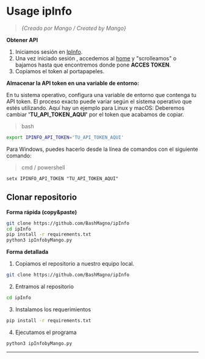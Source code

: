 # **Usage ipInfo** 

> *{Creado por Mango / Created by Mango}*

**Obtener API** 

 1. Iniciamos sesión en [IpInfo](https://ipinfo.io).
 2. Una vez iniciado sesión , accedemos al [home](https://ipinfo.io/account/home) y "scrolleamos" o bajamos hasta que encontremos donde pone **ACCES TOKEN**.
 3. Copiamos el token al portapapeles.

**Almacenar la API token en una variable de entorno:**

En tu sistema operativo, configura una variable de entorno que contenga tu API token. El proceso exacto puede variar según el sistema operativo que estés utilizando. Aquí hay un ejemplo para Linux y macOS:
Deberemos cambiar **'TU_API_TOKEN_AQUI'** por el token que acabamos de copiar.
  

> bash


```bash
export IPINFO_API_TOKEN='TU_API_TOKEN_AQUI'
``` 

Para Windows, puedes hacerlo desde la línea de comandos con el siguiente comando:


> cmd / powershell


```
setx IPINFO_API_TOKEN "TU_API_TOKEN_AQUI"
```

## Clonar repositorio

**Forma rápida (copy&paste)**
```bash
git clone https://github.com/BashMagno/ipInfo
cd ipInfo
pip install -r requirements.txt
python3 ipInfobyMango.py

``` 
**Forma detallada**
1. Copiamos el repositorio a nuestro equipo local.

```bash
git clone https://github.com/BashMagno/ipInfo
``` 

2. Entramos al repositorio 

```bash
cd ipInfo
``` 

3. Instalamos los requerimientos

```bash
pip install -r requirements.txt
``` 

4. Ejecutamos el programa
```bash
python3 ipInfobyMango.py
``` 
<hr>
